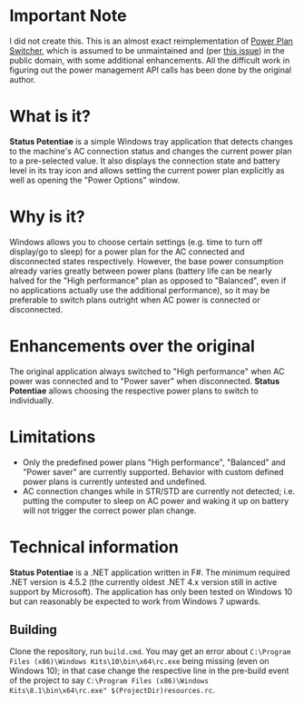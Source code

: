 ﻿# Important Note

I did not create this. This is an almost exact reimplementation of [Power Plan Switcher](https://github.com/andy722/power-plan-switcher), which is assumed to be unmaintained and (per [this issue](https://github.com/andy722/power-plan-switcher/issues/1)) in the public domain, with some additional enhancements. All the difficult work in figuring out the power management API calls has been done by the original author.

# What is it?

**Status Potentiae** is a simple Windows tray application that detects changes to the machine's AC connection status and changes the current power plan to a pre-selected value. It also displays the connection state and battery level in its tray icon and allows setting the current power plan explicitly as well as opening the "Power Options" window.

# Why is it?

Windows allows you to choose certain settings (e.g. time to turn off display/go to sleep) for a power plan for the AC connected and disconnected states respectively. However, the base power consumption already varies greatly between power plans (battery life can be nearly halved for the "High performance" plan as opposed to "Balanced", even if no applications actually use the additional performance), so it may be preferable to switch plans outright when AC power is connected or disconnected.

# Enhancements over the original

The original application always switched to "High performance" when AC power was connected and to "Power saver" when disconnected. **Status Potentiae** allows choosing the respective power plans to switch to individually.

# Limitations

- Only the predefined power plans "High performance", "Balanced" and "Power saver" are currently supported. Behavior with custom defined power plans is currently untested and undefined.
- AC connection changes while in STR/STD are currently not detected; i.e. putting the computer to sleep on AC power and waking it up on battery will not trigger the correct power plan change.

# Technical information

**Status Potentiae** is a .NET application written in F#. The minimum required .NET version is 4.5.2 (the currently oldest .NET 4.x version still in active support by Microsoft). The application has only been tested on Windows 10 but can reasonably be expected to work from Windows 7 upwards.

## Building

Clone the repository, run `build.cmd`. You may get an error about `C:\Program Files (x86)\Windows Kits\10\bin\x64\rc.exe` being missing (even on Windows 10); in that case change the respective line in the pre-build event of the project to say `C:\Program Files (x86)\Windows Kits\8.1\bin\x64\rc.exe" $(ProjectDir)resources.rc`.